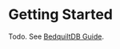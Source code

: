# Getting Started

Todo. See [BedquiltDB Guide](http://bedquiltdb.readthedocs.io/en/latest/guide/).
